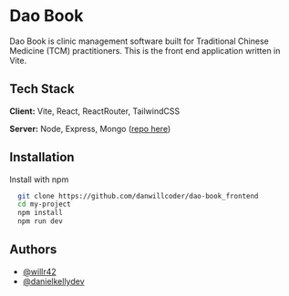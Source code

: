 # Dao Book

Dao Book is clinic management software built for Traditional Chinese Medicine (TCM) practitioners. This is the front end application written in Vite.

## Tech Stack

**Client:** Vite, React, ReactRouter, TailwindCSS

**Server:** Node, Express, Mongo ([repo here](https://google.com))

## Installation

Install with npm

```bash
  git clone https://github.com/danwillcoder/dao-book_frontend
  cd my-project
  npm install
  npm run dev
```

## Authors

- [@willr42](https://www.github.com/willr42)
- [@danielkellydev](https://github.com/danielkellydev)

